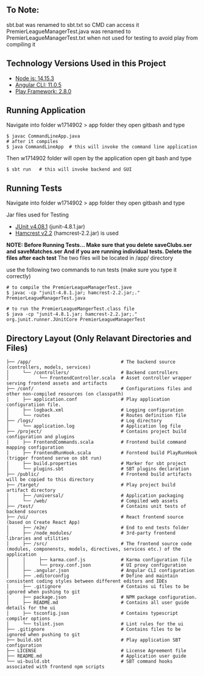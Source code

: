 ## To Note: 
sbt.bat was renamed to sbt.txt so CMD can access it
PremierLeagueManagerTest.java was renamed to PremierLeagueManagerTest.txt when not used for testing to avoid play from compiling it

## Technology Versions Used in this Project

* [Node js: 14.15.3](https://nodejs.org)
* [Angular CLI: 11.0.5](https://cli.angular.io/)
* [Play Framework: 2.8.0](https://www.playframework.com/documentation/2.8.x/Home)



## Running Application

Navigate into folder w1714902 > app folder they open gitbash and type 
```
$ javac CommandLineApp.java
# after it compiles
$ java CommandLineApp  # this will invoke the command line application
```

Then w1714902 folder will open by the application
open git bash and type
```
$ sbt run   # this will invoke backend and GUI
```

## Running Tests
Navigate into folder w1714902 > app folder they open gitbash and type

Jar files used for Testing
* [JUnit v4.08.1](mvnrepository.com/artifact/junit/junit/4.8.1) (junit-4.8.1.jar) 
* [Hamcrest v2.2](mvnrepository.com/artifact/org.hamcrest/hamcrest/2.2) (hamcrest-2.2.jar) is used


**NOTE: Before Running Tests... Make sure that you delete saveClubs.ser and saveMatches.ser**
**And if you are running individual tests. Delete the files after each test**
The two files will be located in /app/ directory


use the following two commands to run tests (make sure you type it correctly)

```
# to compile the PremierLeagueManagerTest.jave
$ javac -cp "junit-4.8.1.jar; hamcrest-2.2.jar;." PremierLeagueManagerTest.java

# to run the PremierLeagueMangerTest.class file
$ java -cp "junit-4.8.1.jar; hamcrest-2.2.jar;." org.junit.runner.JUnitCore PremierLeagueManagerTest 
```

## Directory Layout (Only Relavant Directories and Files)


```
├── /app/                                 # The backend source (controllers, models, services)
│     └── /controllers/                   # Backend controllers
│           └── FrontendController.scala  # Asset controller wrapper serving frontend assets and artifacts
├── /conf/                                # Configurations files and other non-compiled resources (on classpath)
│     ├── application.conf                # Play application configuratiion file.
│     ├── logback.xml                     # Logging configuration
│     └── routes                          # Routes definition file
├── /logs/                                # Log directory
│     └── application.log                 # Application log file
├── /project/                             # Contains project build configuration and plugins
│     ├── FrontendCommands.scala          # Frontend build command mapping configuration
│     ├── FrontendRunHook.scala           # Forntend build PlayRunHook (trigger frontend serve on sbt run)
│     ├── build.properties                # Marker for sbt project
│     └── plugins.sbt                     # SBT plugins declaration
├── /public/                              # Frontend build artifacts will be copied to this directory
├── /target/                              # Play project build artifact directory
│     ├── /universal/                     # Application packaging
│     └── /web/                           # Compiled web assets
├── /test/                                # Contains unit tests of backend sources
├── /ui/                                  # React frontend source (based on Create React App)
│     ├── /e2e/                           # End to end tests folder
│     ├── /node_modules/                  # 3rd-party frontend libraries and utilities
│     ├── /src/                           # The frontend source code (modules, componensts, models, directives, services etc.) of the application
│     │     ├── karma.conf.js             # Karma configuration file
│     │     └── proxy.conf.json           # UI proxy configuration      
│     ├── .angular.json                   # Angular CLI configuration
│     ├── .editorconfig                   # Define and maintain consistent coding styles between different editors and IDEs
│     ├── .gitignore                      # Contains ui files to be ignored when pushing to git
│     ├── package.json                    # NPM package configuration.
│     ├── README.md                       # Contains all user guide details for the ui
│     ├── tsconfig.json                   # Contains typescript compiler options
│     └── tslint.json                     # Lint rules for the ui
├── .gitignore                            # Contains files to be ignored when pushing to git
├── build.sbt                             # Play application SBT configuration
├── LICENSE                               # License Agreement file
├── README.md                             # Application user guide
└── ui-build.sbt                          # SBT command hooks associated with frontend npm scripts 
```
